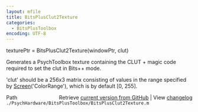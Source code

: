 ```yaml
---
layout: mfile
title: BitsPlusClut2Texture
categories:
  - BitsPlusToolbox
encoding: UTF-8
---
```


texturePtr = BitsPlusClut2Texture\(windowPtr, clut\)

  Generates a PsychToolbox texture containing the CLUT + magic code
  required to set the clut in Bits++ mode.

  'clut' should be a 256x3 matrix consisting of values in the range
  specified by [Screen](/docs/Screen)\('ColorRange'\), which is by default \[0, 255\].


<div class="code_header" style="text-align:right;">
  <span style="float:left;">Path&nbsp;&nbsp;</span> <span class="counter">Retrieve <a href=
  "https://raw.github.com/Psychtoolbox-3/Psychtoolbox-3/beta/./PsychHardware/BitsPlusToolbox/BitsPlusClut2Texture.m">current version from GitHub</a> | View <a href=
  "https://github.com/Psychtoolbox-3/Psychtoolbox-3/commits/beta/./PsychHardware/BitsPlusToolbox/BitsPlusClut2Texture.m">changelog</a></span>
</div>
<div class="code">
  <code>./PsychHardware/BitsPlusToolbox/BitsPlusClut2Texture.m</code>
</div>
